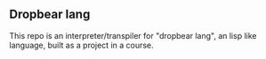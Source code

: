 ## Dropbear lang

This repo is an interpreter/transpiler for "dropbear lang", an lisp like language, built as a project in a course.
